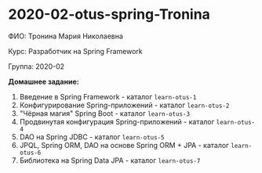# 2020-02-otus-spring-Tronina

ФИО: Тронина Мария Николаевна

Курс: Разработчик на Spring Framework

Группа: 2020-02

**Домашнее задание:**
1. Введение в Spring Framework - каталог `learn-otus-1`
2. Конфигурирование Spring-приложений - каталог `learn-otus-2`
3. "Чёрная магия" Spring Boot - каталог `learn-otus-3`
4. Продвинутая конфигурация Spring-приложений - каталог `learn-otus-4`
5. DAO на Spring JDBC - каталог `learn-otus-5`
6. JPQL, Spring ORM, DAO на основе Spring ORM + JPA - каталог `learn-otus-6`
7. Библиотека на Spring Data JPA - каталог `learn-otus-7`

